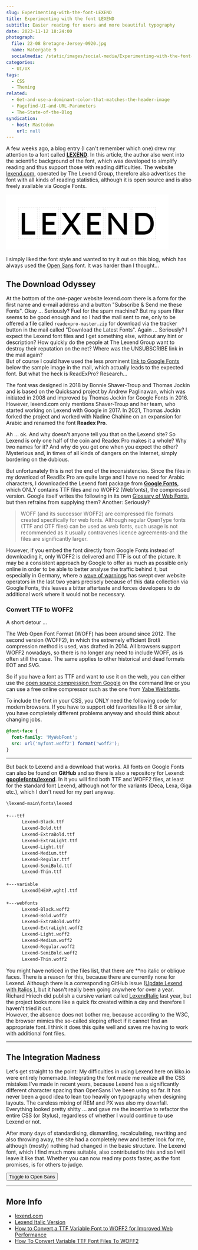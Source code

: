 ```yaml
---
slug: Experimenting-with-the-font-LEXEND
title: Experimenting with the font LEXEND
subtitle: Easier reading for users and more beautiful typography
date: 2023-11-12 18:24:00
photograph:
  file: 22-08 Bretagne-Jersey-0920.jpg
  name: Watergate 9
  socialmedia: /static/images/social-media/Experimenting-with-the-font-LEXEND.png
categories:
  - UI/UX
tags:
  - CSS
  - Theming
related:
  - Get-and-use-a-dominant-color-that-matches-the-header-image
  - Pagefind-UI-and-URL-Parameters
  - The-State-of-the-Blog
syndication:
  - host: Mastodon
    url: null
---
```


A few weeks ago, a blog entry (I can't remember which one) drew my attention to a font called [**LEXEND**](https://www.lexend.com/). In this article, the author also went into the scientific background of the font, which was developed to simplify reading and thus support those with reading difficulties. The website [lexend.com](https://www.lexend.com/), operated by The Lexend Group, therefore also advertises the font with all kinds of reading statistics, although it is open source and is also freely available via Google Fonts.

![Lexend](Experimenting-with-the-font-LEXEND/lexend.png)

I simply liked the font style and wanted to try it out on this blog, which has always used the [Open Sans](https://www.opensans.com/) font. It was harder than I thought...

<!-- more -->

## The Download Odyssey

At the bottom of the one-pager website lexend.com there is a form for the first name and e-mail address and a button "Subscribe & Send me these Fonts". Okay ... Seriously? Fuel for the spam machine? But my spam filter seems to be good enough and so I had the mail sent to me, only to be offered a file called ``readexpro-master.zip`` for download via the tracker button in the mail called "Download the Latest Fonts". Again ... Seriously? I expect the Lexend font files and I get something else, without any hint or description? How quickly do the people at The Lexend Group want to destroy their reputation on the net? Where was the UNSUBSCRIBE link in the mail again?  
But of course I could have used the less prominent [link to Google Fonts](https://fonts.google.com/?query=lexend) below the sample image in the mail, which actually leads to the expected font. But what the heck is ReadExPro? Research...

The font was designed in 2018 by Bonnie Shaver-Troup and Thomas Jockin and is based on the Quicksand project by Andrew Paglinawan, which was initiated in 2008 and improved by Thomas Jockin for Google Fonts in 2016. However, lexend.com only mentions Shaver-Troup and her team, who started working on Lexend with Google in 2017. In 2021, Thomas Jockin forked the project and worked with Nadine Chahine on an expansion for Arabic and renamed the font **Readex Pro**.

Ah ... ok. And why doesn't anyone tell you that on the Lexend site? So Lexend is only one half of the coin and Readex Pro makes it a whole? Why two names for it? And why do you get one when you expect the other? Mysterious and, in times of all kinds of dangers on the Internet, simply bordering on the dubious.

But unfortunately this is not the end of the inconsistencies. Since the files in my download of ReadEx Pro are quite large and I have no need for Arabic characters, I downloaded the Lexend font package from [**Google Fonts**](https://fonts.google.com/specimen/Lexend), which ONLY contains TTF files and no WOFF2 (Webfonts), the compressed version. Google itself writes the following in its own [Glossary of Web Fonts](https://fonts.google.com/knowledge/glossary/web_font), but then refrains from supplying them? Another: Seriously?

> WOFF (and its successor WOFF2) are compressed file formats created specifically for web fonts. Although regular OpenType fonts (TTF and OTF files) can be used as web fonts, such usage is not recommended as it usually contravenes licence agreements-and the files are significantly larger.

However, if you embed the font directly from Google Fonts instead of downloading it, only WOFF2 is delivered and TTF is out of the picture. It may be a consistent approach by Google to offer as much as possible only online in order to be able to better analyse the traffic behind it, but especially in Germany, where a [wave of warnings](https://inplp.com/latest-news/article/the-year-of-google-fonts-warning-letters) has swept over website operators in the last two years precisely because of this data collection via Google Fonts, this leaves a bitter aftertaste and forces developers to do additional work where it would not be necessary.

### Convert TTF to WOFF2

A short detour ...

The Web Open Font Format (WOFF) has been around since 2012. The second version (WOFF2), in which the extremely efficient Brotli compression method is used, was drafted in 2014. All browsers support WOFF2 nowadays, so there is no longer any need to include WOFF, as is often still the case. The same applies to other historical and dead formats EOT and SVG.

So if you have a font as TTF and want to use it on the web, you can either use the [open source compression from Google](https://github.com/google/woff2) on the command line or you can use a free online compressor such as the one from [Yabe Webfonts](https://webfont.yabe.land/en/misc/convert-ttf-woff2/).

To include the font in your CSS, you ONLY need the following code for modern browsers. If you have to support old favorites like IE 8 or similar, you have completely different problems anyway and should think about changing jobs.

```css
@font-face {
  font-family: 'MyWebFont';
  src: url('myfont.woff2') format('woff2');
}
```

----

But back to Lexend and a download that works. All fonts on Google Fonts can also be found on **GitHub** and so there is also a repository for Lexend: [**googlefonts/lexend**](https://github.com/googlefonts/lexend). In it you will find both TTF and WOFF2 files, at least for the standard font Lexend, although not for the variants (Deca, Lexa, Giga etc.), which I don't need for my part anyway.

```txt
\lexend-main\fonts\lexend

+---ttf
      Lexend-Black.ttf
      Lexend-Bold.ttf
      Lexend-ExtraBold.ttf
      Lexend-ExtraLight.ttf
      Lexend-Light.ttf
      Lexend-Medium.ttf
      Lexend-Regular.ttf
      Lexend-SemiBold.ttf
      Lexend-Thin.ttf
       
+---variable
      Lexend[HEXP,wght].ttf
       
+---webfonts
      Lexend-Black.woff2
      Lexend-Bold.woff2
      Lexend-ExtraBold.woff2
      Lexend-ExtraLight.woff2
      Lexend-Light.woff2
      Lexend-Medium.woff2
      Lexend-Regular.woff2
      Lexend-SemiBold.woff2
      Lexend-Thin.woff2
```

You might have noticed in the files list, that there are **no italic or oblique faces. There is a reason for this, because there are currently none for Lexend. Although there is a corresponding GitHub issue ([Update Lexend with Italics
](https://github.com/google/fonts/issues/4237)), but it hasn't really been going anywhere for over a year. Richard Hriech did publish a cursive variant called [LexendItalic](https://github.com/richardhriech/LexendItalic) last year, but the project looks more like a quick fix created within a day and therefore I haven't tried it out.  
However, the absence does not bother me, because according to the W3C, the browser mimics the so-called sloping effect if it cannot find an appropriate font. I think it does this quite well and saves me having to work with additional font files.

----

## The Integration Madness

Let's get straight to the point: My difficulties in using Lexend here on kiko.io were entirely homemade. Integrating the font made me realize all the CSS mistakes I've made in recent years, because Lexend has a significantly different character spacing than OpenSans I've been using so far. It has never been a good idea to lean too heavily on typography when designing layouts. The careless mixing of REM and PX was also my downfall. Everything looked pretty shitty ... and gave me the incentive to refactor the entire CSS (or Stylus), regardless of whether I would continue to use Lexend or not.

After many days of standardising, dismantling, recalculating, rewriting and also throwing away, the site had a completely new and better look for me, although (mostly) nothing had changed in the basic structure. The Lexend font, which I find much more suitable, also contributed to this and so I will leave it like that. Whether you can now read my posts faster, as the font promises, is for others to judge.

<button class="button" id="fontToggle" onclick="fontToggle();">Toggle to Open Sans</button>

<script>
  let bFontToggle = false;
  function fontToggle() {
    if (bFontToggle === false) {
      document.getElementById("body").style.fontFamily = "Open Sans";
      document.getElementById("body").style.fontWeight = 400;
      document.getElementById("fontToggle").textContent = "Reset to Lexend";
    } else {
      window.location.reload();
    }
    bFontToggle = !bFontToggle;
  }
</script>

----

## More Info

- [lexend.com](https://www.lexend.com/)
- [Lexend Italic Version](https://www.reddit.com/r/kindle/comments/zwdvil/lexend_italic_version_see_in_comments/?rdt=57956)
- [How to Convert a TTF Variable Font to WOFF2 for Improved Web Performance](https://medium.com/@ace_studio/how-to-convert-a-ttf-variable-font-to-woff2-for-improved-web-performance-3a89da8d3b04)
- [How To Convert Variable TTF Font Files To WOFF2](https://henry.codes/writing/how-to-convert-variable-ttf-font-files-to-woff2/)